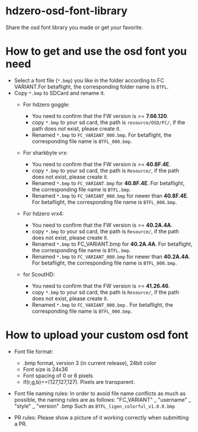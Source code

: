 # hdzero-osd-font-library

Share the osd font library you made or get your favorite.

# How to get and use the osd font you need

- Select a font file (`*.bmp`) you like in the folder according to FC VARIANT.For betaflight, the corresponding folder name is `BTFL`.
- Copy `*.bmp` to SDCard and rename it.
  - For hdzero goggle:

    - You need to confirm that the FW version is >= **7.66.120**.
    - copy `*.bmp` to your sd card, the path is `resource/OSD/FC/`, if the path does not exist, please create it.
    - Renamed `*.bmp` to `FC_VARIANT_000.bmp`. For betaflight, the corresponding file name is `BTFL_000.bmp`.
  - For sharkbyte vrx:

    - You need to confirm that the FW version is >= **40.8F.4E**.
    - copy `*.bmp` to your sd card, the path is `Resource/`, if the path does not exist, please create it.
    - Renamed `*.bmp` to `FC_VARIANT.bmp` for **40.8F.4E**. For betaflight, the corresponding file name is `BTFL.bmp`.
    - Renamed `*.bmp` to `FC_VARIANT_000.bmp` for newer than **40.8F.4E**. For betaflight, the corresponding file name is `BTFL_000.bmp`.
  - For hdzero vrx4:

    - You need to confirm that the FW version is >= **40.2A.4A**.
    - copy `*.bmp` to your sd card, the path is `Resource/`, if the path does not exist, please create it.
    - Renamed `*.bmp` to FC_VARIANT.bmp for **40.2A.4A**. For betaflight, the corresponding file name is `BTFL.bmp`.
    - Renamed `*.bmp` to `FC_VARIANT_000.bmp` for newer than **40.2A.4A**. For betaflight, the corresponding file name is `BTFL_000.bmp`.
  - for ScoutHD:

    - You need to confirm that the FW version is >= **41.26.46**.
    - copy `*.bmp` to your sd card, the path is `Resource/`, if the path does not exist, please create it.
    - Renamed `*.bmp` to `FC_VARIANT_000.bmp` . For betaflight, the corresponding file name is `BTFL_000.bmp`.

# How to upload your custom osd font

- Font file format:

  - .bmp format, version 3 (in current release), 24bit color
  - Font size is 24x36
  - Font spacing of 0 or 6 pixels
  - if(r,g,b)==(127,127,127). Pixels are transparent.
- Font file naming rules:
  In order to avoid file name conflicts as much as possible, the naming rules are as follows:
  "FC_VARIANT" _ "username" _ "style" _ "version" .bmp
  Such as `BTFL_ligen_colorful_v1.0.0.bmp`
- PR rules:
  Please show a picture of it working correctly when submitting a PR.
